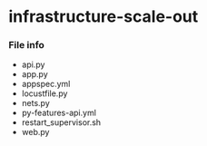 # infrastructure-scale-out

### File info

- api.py
- app.py
- appspec.yml
- locustfile.py
- nets.py
- py-features-api.yml
- restart_supervisor.sh
- web.py
